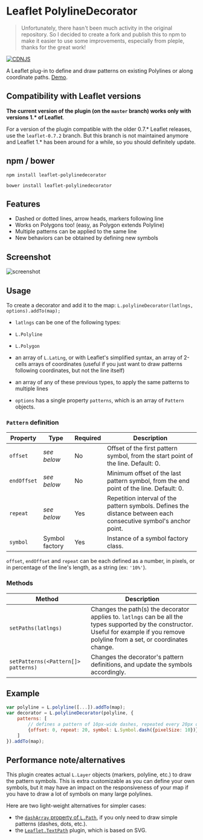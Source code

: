 # Leaflet PolylineDecorator

> Unfortunately, there hasn't been much activity in the original repository. So I decided to create a fork and publish this to npm to make it easier to use some improvements, especially from pleple, thanks for the great work!

[![CDNJS](https://img.shields.io/cdnjs/v/leaflet-polylinedecorator.svg)](https://cdnjs.com/libraries/leaflet-polylinedecorator)

A Leaflet plug-in to define and draw patterns on existing Polylines or along coordinate paths.
[Demo](http://bbecquet.github.io/Leaflet.PolylineDecorator/example/example.html).

## Compatibility with Leaflet versions

**The current version of the plugin (on the `master` branch) works only with versions 1.\* of Leaflet**.

For a version of the plugin compatible with the older 0.7.* Leaflet releases, use the `leaflet-0.7.2` branch. But this branch is not maintained anymore and Leaflet 1.* has been around for a while, so you should definitely update.

## npm / bower

```
npm install leaflet-polylinedecorator
```

```
bower install leaflet-polylinedecorator
```

## Features

* Dashed or dotted lines, arrow heads, markers following line
* Works on Polygons too! (easy, as Polygon extends Polyline)
* Multiple patterns can be applied to the same line
* New behaviors can be obtained by defining new symbols

## Screenshot

![screenshot](https://raw.github.com/bbecquet/Leaflet.PolylineDecorator/master/screenshot.png "Screenshot showing different applications of the library")

## Usage

To create a decorator and add it to the map: `L.polylineDecorator(latlngs, options).addTo(map);`

* `latlngs` can be one of the following types:

 * `L.Polyline`
 * `L.Polygon`
 * an array of `L.LatLng`, or with Leaflet's simplified syntax, an array of 2-cells arrays of coordinates (useful if you just want to draw patterns following coordinates, but not the line itself)
 * an array of any of these previous types, to apply the same patterns to multiple lines

* `options` has a single property `patterns`, which is an array of `Pattern` objects.

### `Pattern` definition

Property | Type | Required | Description
--- | --- | --- | ---
`offset`| *see below* | No | Offset of the first pattern symbol, from the start point of the line. Default: 0.
`endOffset`| *see below* | No | Minimum offset of the last pattern symbol, from the end point of the line. Default: 0.
`repeat`| *see below* | Yes | Repetition interval of the pattern symbols. Defines the distance between each consecutive symbol's anchor point.
`symbol`| Symbol factory | Yes | Instance of a symbol factory class.

`offset`, `endOffset` and `repeat` can be each defined as a number, in pixels, or in percentage of the line's length, as a string (ex: `'10%'`).

### Methods

Method | Description
--- | ---
`setPaths(latlngs)` | Changes the path(s) the decorator applies to. `latlngs` can be all the types supported by the constructor. Useful for example if you remove polyline from a set, or coordinates change.
`setPatterns(<Pattern[]> patterns)` | Changes the decorator's pattern definitions, and update the symbols accordingly.

## Example

```javascript
var polyline = L.polyline([...]).addTo(map);
var decorator = L.polylineDecorator(polyline, {
    patterns: [
        // defines a pattern of 10px-wide dashes, repeated every 20px on the line
        {offset: 0, repeat: 20, symbol: L.Symbol.dash({pixelSize: 10})}
    ]
}).addTo(map);
```

## Performance note/alternatives

This plugin creates actual `L.Layer` objects (markers, polyline, etc.) to draw the pattern symbols. This is extra customizable as you can define your own symbols, but it may have an impact on the responsiveness of your map if you have to draw a lot of symbols on many large polylines.

Here are two light-weight alternatives for simpler cases:
 - the [`dashArray` property of `L.Path`](http://leafletjs.com/reference-1.1.0.html#path-dasharray), if you only need to draw simple patterns (dashes, dots, etc.).
 - the [`Leaflet.TextPath`](https://github.com/makinacorpus/Leaflet.TextPath) plugin, which is based on SVG.
